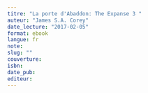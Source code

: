 ```yaml
---
titre: "La porte d'Abaddon: The Expanse 3 "
auteur: "James S.A. Corey"
date_lecture: "2017-02-05"
format: ebook
langue: fr
note:
slug: ""
couverture: 
isbn: 
date_pub: 
editeur: 
---
```

